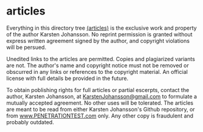 # articles

Everything in this directory tree <u>(articles)</u> is the exclusive work and property of the author Karsten Johansson. No reprint permission is granted without express written agreement signed by the author, and copyright violations will be persued. 

Unedited links to the articles are permitted. Copies and plagiarized variants are not. The author's name and copyright notice must not be removed or obscurred in any links or references to the copyright material. An official license with full details be provided in the future.

To obtain poblishing rights for full articles or partial escerpts, contact the author, Karsten Johansson, at KarstenJohansson@gmail.com to formulate a mutually accepted agreement. No other uses will be tolerated. The articles are meant to be read from either Karsten Johansson's Github repository, or from www.PENETRATIONTEST.com only. Any other copy is fraudulent and probably outdated.

